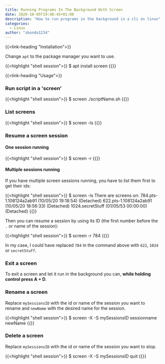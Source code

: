 ```yaml
---
title: Running Programs In The Background With Screen
date: 2020-10-05T19:48:45+01:00
description: "How to run programs in the background in a cli on linux"
categories:
  - Linux
author: "sbondo1234"
---
```


{{<link-heading "Installation">}}

Change `apt` to the package manager you want to use.

{{<highlight "shell session">}}
$ apt install screen
{{</highlight>}}

{{<link-heading "Usage">}}

### Run script in a 'screen'

{{<highlight "shell session">}}
$ screen ./scriptName.sh
{{</highlight>}}

### List screens

{{<highlight "shell session">}}
$ screen -ls
{{</highlight>}}

### Resume a screen session

#### One session running

{{<highlight "shell session">}}
$ screen -r
{{</highlight>}}

#### Multiple sessions running

If you have multiple screen sessions running, you have to list them first to get their ids:

{{<highlight "shell session">}}
$ screen -ls
There are screens on:
        784.pts-1.108124a2ab91  (10/05/20 19:18:54)     (Detached)
        622.pts-1.108124a2ab91  (10/05/20 18:56:33)     (Detached)
        1024.secretStuff        (01/05/53 00:00:00)     (Detached)
{{</highlight>}}

Then you can resume a session by using its ID (the first number before the `.` or name of the session):

{{<highlight "shell session">}}
$ screen -r 784
{{</highlight>}}

In my case, I could have replaced `784` in the command above with `622`, `1024` or `secretStuff`.

### Exit a screen
To exit a screen and let it run in the background you can, **while holding control press A + D**.

### Rename a screen
Replace `mySessionsID` with the id or name of the session you want to rename and 
`newName` with the desired name for the session.

{{<highlight "shell session">}}
$ screen -X -S mySessionsID sessionname newName
{{</highlight>}}

### Delete a screen
Replace `mySessionsID` with the id or name of the session you want to stop.

{{<highlight "shell session">}}
$ screen -X -S mySessionsID quit
{{</highlight>}}